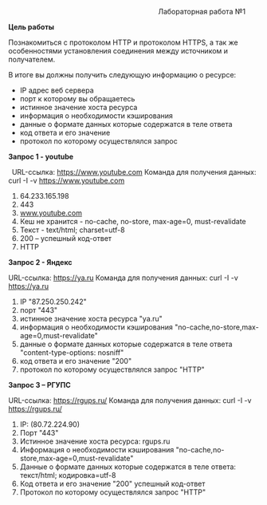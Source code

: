 ﻿`                                          `Лабораторная работа №1

**Цель работы**

Познакомиться с протоколом HTTP и протоколом HTTPS, а так же особенностями установления соединения между источником и получателем.

В итоге вы должны получить следующую информацию о ресурсе:

- IP адрес веб сервера
- порт к которому вы обращаетесь
- истинное значение хоста ресурса
- информация о необходимости кэширования
- данные о формате данных которые содержатся в теле ответа
- код ответа и его значение
- протокол по которому осуществлялся запрос

**Запрос 1 - youtube**

` `URL-ссылка: <https://www.youtube.com> Команда для получения данных: curl -I -v <https://www.youtube.com>

1) 64.233.165.198
1) 443
1) www.youtube.com
1) Кеш не хранится - no-cache, no-store, max-age=0, must-revalidate
1) Текст - text/html; charset=utf-8
1) 200 – успешный код-ответ
1) HTTP

**Запрос 2 - Яндекс**

URL-ссылка: <https://ya.ru> Команда для получения данных: curl -I -v <https://ya.ru>

1) IP "87.250.250.242"
1) порт "443"
1) истинное значение хоста ресурса "ya.ru"
1) информация о необходимости кэширования "no-cache,no-store,max-age=0,must-revalidate"
1) данные о формате данных которые содержатся в теле ответа "content-type-options: nosniff"
1) код ответа и его значение "200"
1) протокол по которому осуществлялся запрос "HTTP"

**Запрос 3 – РГУПС**

URL-ссылка: <https://rgups.ru/> Команда для получения данных: curl -I -v <https://rgups.ru/>

1) IP: (80.72.224.90)
1) Порт "443"
1) Истинное значение хоста ресурса: rgups.ru
1) Информация о необходимости кэширования "no-cache,no-store,max-age=0,must-revalidate"
1) Данные о формате данных которые содержатся в теле ответа: текст/html; кодировка=utf-8
1) Код ответа и его значение "200" успешный код-ответ
1) Протокол по которому осуществлялся запрос "HTTP"


